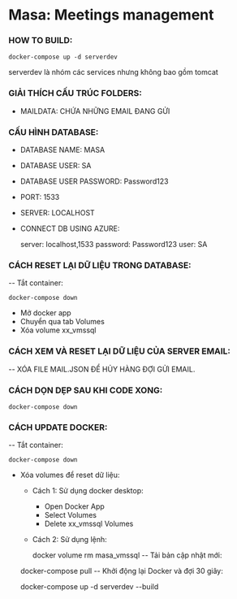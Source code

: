 # Masa: Meetings management

### HOW TO BUILD:
	docker-compose up -d serverdev
serverdev là nhóm các services nhưng không bao gồm tomcat

### GIẢI THÍCH CẤU TRÚC FOLDERS:
- MAILDATA: CHỨA NHỮNG EMAIL ĐANG GỬI

### CẤU HÌNH DATABASE:

- DATABASE NAME: MASA
- DATABASE USER: SA
- DATABASE USER PASSWORD: Password123
- PORT: 1533
- SERVER: LOCALHOST
- CONNECT DB USING AZURE:

	server: localhost,1533
	password: Password123
	user: SA

### CÁCH RESET LẠI DỮ LIỆU TRONG DATABASE:
-- Tắt container: 

	docker-compose down
- Mở docker app
- Chuyển qua tab Volumes
- Xóa volume xx_vmssql

### CÁCH XEM VÀ RESET LẠI DỮ LIỆU CỦA SERVER EMAIL:
-- XÓA FILE MAIL.JSON ĐỂ HỦY HÀNG ĐỢI GỬI EMAIL.

### CÁCH DỌN DẸP SAU KHI CODE XONG:
	docker-compose down
	
### CÁCH UPDATE DOCKER:
-- Tắt container: 
	
	docker-compose down
- Xóa volumes để reset dữ liệu: 
	 - Cách 1: Sử dụng docker desktop:
		- Open Docker App
		- Select Volumes
		- Delete xx_vmssql Volumes
	 - Cách 2: Sử dụng lệnh:
	 
	 	docker volume rm masa_vmssql
-- Tải bản cập nhật mới:

	docker-compose pull
-- Khởi động lại Docker và đợi 30 giây:

	docker-compose up -d serverdev --build
